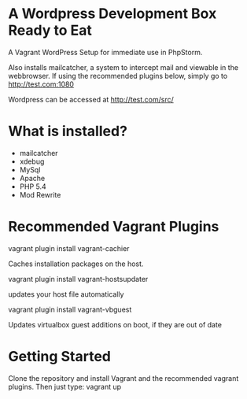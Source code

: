 A Wordpress Development Box Ready to Eat
========================================

A Vagrant WordPress Setup for immediate use in PhpStorm.

Also installs mailcatcher, a system to intercept mail and viewable in the webbrowser. If using the recommended plugins below, simply go to http://test.com:1080

Wordpress can be accessed at http://test.com/src/

What is installed?
==================

* mailcatcher
* xdebug
* MySql
* Apache
* PHP 5.4
* Mod Rewrite

Recommended Vagrant Plugins
===========================

vagrant plugin install vagrant-cachier

  Caches installation packages on the host.

vagrant plugin install vagrant-hostsupdater

  updates your host file automatically
  
vagrant plugin install vagrant-vbguest

  Updates virtualbox guest additions on boot, if they are out of date

Getting Started
===============

Clone the repository and install Vagrant and the recommended vagrant plugins. Then just type:
vagrant up
